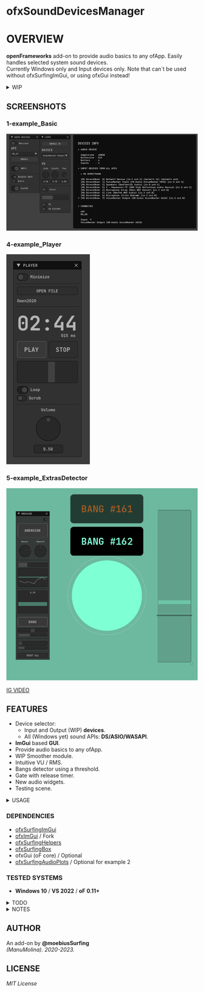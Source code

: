 # ofxSoundDevicesManager

# OVERVIEW
**openFrameworks** add-on to provide audio basics to any ofApp. Easily handles selected system sound devices.  
Currently Windows only and Input devices only. Note that can´t be used without ofxSurfingImGui, or using ofxGui instead!
 
<details>
<summary>WIP</summary>

- ONLY MS WINDOWS YET. SHOULD ADD macOS / (MAYBE) Linux APIs ENGINES.
- NOW I'AM USING THE MS DIRECTSHOW API. ASIO OR WASAPI HAS NOT BEEN TESTED BUT SHOULD WORK.
- CURRENTLY USING ONLY INPUT YET. INTENDED TO BE USED MAINLY ON AN AUDIO ANALYZER.
- DEVICES OUTPUT SELECTOR SEEMS NOT WORKING YET. USES THE DEFAULT DEVICE.
- SOUND FILE PLAYER GOES THROUGH THE DEFAULT OUTPUT. BUT IT´S FEEDING THE DETECTOR ENGINE FINE.
- COMPATIBLE WITH ofxSurfingAudioPlots FOR STYLED WAVEFORM PLOT.
</details>

## SCREENSHOTS

### 1-example_Basic
![](/1-example_Basic/Capture.PNG)  

### 4-example_Player
![](/4-example_Player/Capture.PNG)  

### 5-example_ExtrasDetector
![](/5-example_ExtrasDetector/Capture.PNG)  

[IG VIDEO](https://www.instagram.com/reel/Cn22iKeDfV-/?utm_source=ig_web_copy_link)  

## FEATURES
- Device selector: 
	- Input and Output (WIP) **devices**.
	- All (Windows yet) sound APIs: **DS/ASIO/WASAPI**. 
- **ImGui** based **GUI**.
- Provide audio basics to any ofApp.
- WIP Smoother module.
- Intuitive VU / RMS.
- Bangs detector using a threshold.
- Gate with release timer.
- New audio widgets.
- Testing scene.

<details>
<summary>USAGE</summary>
 
### ofApp.h
```.cpp
#include "ofxSoundDevicesManager.h"

ofxSoundDevicesManager audioDevices;
```

### ofApp.cpp
```.cpp
void ofApp::setup(){
	audioDevices.setup(44100, 512); // Set samplerate and buffer size
}

void ofApp::draw(){
	audioDevices.drawGui();
}

void ofApp::audioIn(ofSoundBuffer& input) {
	audioDevices.audioIn(input);
}
```
</details>

### DEPENDENCIES
* [ofxSurfingImGui](https://github.com/moebiussurfing/ofxSurfingImGui)
* [ofxImGui](https://github.com/Daandelange/ofxImGui/) / Fork
* [ofxSurfingHelpers](https://github.com/moebiussurfing/ofxSurfingHelpers)
* [ofxSurfingBox](https://github.com/moebiussurfing/ofxSurfingBox)
* ofxGui (oF core) / Optional
* [ofxSurfingAudioPlots](https://github.com/moebiussurfing/ofxSurfingAudioPlots/) / Optional for example 2

### TESTED SYSTEMS
- **Windows 10** / **VS 2022** / **oF 0.11+**

<details>
<summary>TODO</summary>

* Make it https://github.com/roymacdonald/ofxSoundObjects compatible. (?)
* Merge some stuff from https://github.com/roymacdonald/ofxSoundDeviceManager. (?)
* Test and make it macOS-compatible.
* Improve settings using Port names instead of Port Numbers.
</details>

<details>
<summary>NOTES</summary>

* Would crash when hot-changing the sound API **DS/ASIO/WASAPI**, but should wake up and reload fine the settings after restarting the app or by hardcoding devices. 
</details>

## AUTHOR
An add-on by **@moebiusSurfing**  
*(ManuMolina). 2020-2023.*

## LICENSE
*MIT License*
